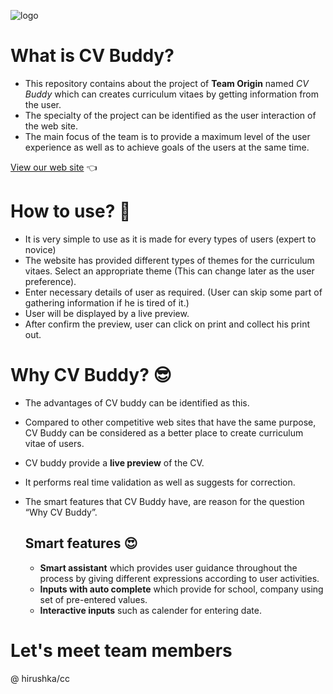 
   ![logo](https://github.com/hirushka/ABC/blob/master/image/pp.jpg)

# What is CV Buddy?
 * This repository contains about the project of **Team Origin** named *CV Buddy* which can creates curriculum vitaes by getting information from the user.
 * The specialty of the project can be identified as the user interaction of the web site.
 * The main focus of the team is to provide a maximum level of the user experience as well as to achieve goals of the users at the same time.

 [View our web site](https://teamorigin.github.io/cvbuddy/) :point_left:

# How to use? :grimacing:
* It is very simple to use as it is made for every types of users (expert to novice)
* The website has provided different types of themes for the curriculum vitaes. Select an appropriate theme (This can change later as the user preference). 
* Enter necessary details of user as required. (User can skip some part of gathering information if he is tired of it.)
* User will be displayed by a live preview.
* After confirm the preview, user can click on print and collect his print out. 

# Why CV Buddy? :sunglasses:
* The advantages of CV buddy can be identified as this.
* Compared to other competitive web sites that have the same purpose, CV Buddy can be considered as a better place to create curriculum vitae of users.
* CV buddy provide a **live preview** of the CV.
* It performs real time validation as well as suggests for correction.
* The smart features that CV Buddy have, are reason for the question “Why CV Buddy”.

  ## Smart features :heart_eyes:

  * **Smart assistant** which provides user guidance throughout the process by giving different expressions according to user activities.
  * **Inputs with auto complete** which provide for school, company using set of pre-entered values. 
  * **Interactive inputs** such as calender for entering date.

# Let's meet team members

  @ hirushka/cc
  
